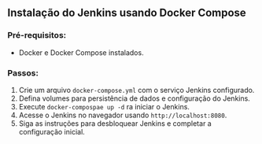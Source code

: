 ## Instalação do Jenkins usando Docker Compose

### Pré-requisitos:
- Docker e Docker Compose instalados.

### Passos:
1. Crie um arquivo `docker-compose.yml` com o serviço Jenkins configurado.
2. Defina volumes para persistência de dados e configuração do Jenkins.
3. Execute `docker-compospae up -d` ra iniciar o Jenkins.
4. Acesse o Jenkins no navegador usando `http://localhost:8080`.
5. Siga as instruções para desbloquear Jenkins e completar a configuração inicial.

